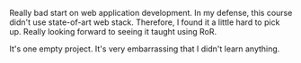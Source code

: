 Really bad start on web application development. In my defense, this course didn't use state-of-art web stack. Therefore, I found it a little hard to
pick up. Really looking forward to seeing it taught using RoR.

It's one empty project. It's very embarrassing that I didn't learn anything.
